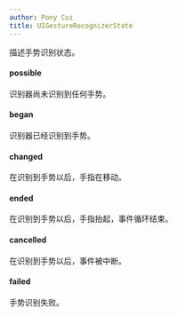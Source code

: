 ```yaml
---
author: Pony Cui
title: UIGestureRecognizerState
---
```


描述手势识别状态。

#### possible
识别器尚未识别到任何手势。

#### began
识别器已经识别到手势。

#### changed
在识别到手势以后，手指在移动。

#### ended
在识别到手势以后，手指抬起，事件循环结束。

#### cancelled
在识别到手势以后，事件被中断。

#### failed
手势识别失败。